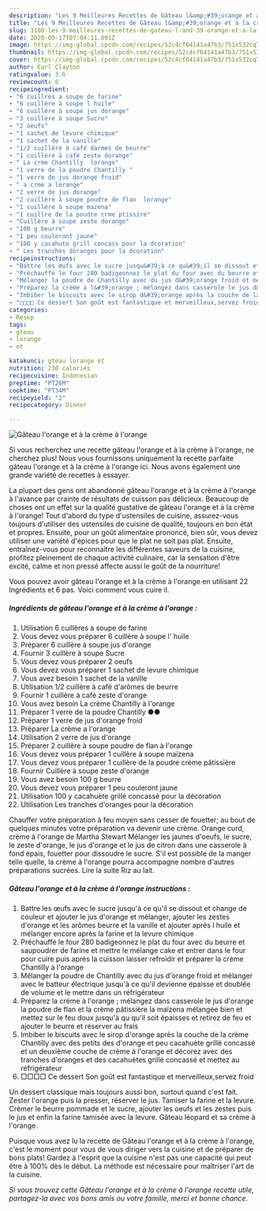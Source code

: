 ```yaml
---
description: "Les 9 Meilleures Recettes de Gâteau l&amp;#39;orange et à la crème à l&amp;#39;orange"
title: "Les 9 Meilleures Recettes de Gâteau l&amp;#39;orange et à la crème à l&amp;#39;orange"
slug: 3100-les-9-meilleures-recettes-de-gateau-l-and-39-orange-et-a-la-creme-a-l-and-39-orange
date: 2020-09-17T07:04:11.091Z
image: https://img-global.cpcdn.com/recipes/52c4cf64141a47b3/751x532cq70/gateau-lorange-et-a-la-creme-a-lorange-photo-principale-de-la-recette.jpg
thumbnail: https://img-global.cpcdn.com/recipes/52c4cf64141a47b3/751x532cq70/gateau-lorange-et-a-la-creme-a-lorange-photo-principale-de-la-recette.jpg
cover: https://img-global.cpcdn.com/recipes/52c4cf64141a47b3/751x532cq70/gateau-lorange-et-a-la-creme-a-lorange-photo-principale-de-la-recette.jpg
author: Earl Clayton
ratingvalue: 3.6
reviewcount: 8
recipeingredient:
- "6 cuillres a soupe de farine"
- "6 cuillère à soupe l huile"
- "6 cuillère à soupe jus dorange"
- "3 cuillère à soupe Sucre"
- "2 oeufs"
- "1 sachet de levure chimique"
- "1 sachet de la vanille"
- "1/2 cuillère à café darmes de beurre"
- "1 cuillère à café zeste dorange"
- " La crme Chantilly  lorange"
- "1 verre de la poudre Chantilly "
- "1 verre de jus dorange froid"
- " a crme a lorange"
- "2 verre de jus dorange"
- "2 cuillère à soupe poudre de flan  lorange"
- "1 cuillère à soupe mazena"
- "1 cuillre de la poudre crme ptissire"
- "Cuillère à soupe zeste dorange"
- "100 g beurre"
- "1 peu couleront jaune"
- "100 y cacahute grill concass pour la dcoration"
- " Les tranches doranges pour la dcoration"
recipeinstructions:
- "Battre les œufs avec le sucre jusqu&#39;à ce qu&#39;il se dissout et change de couleur et ajouter le jus d&#39;orange et mélanger, ajouter les zestes d&#39;orange et les arômes beurre et la vanille et ajouter après l huile et mélanger encore après la farine et la levure chimique"
- "Préchauffé le four 280 badigeonnez le plat du four avec du beurre et saupoudrer de farine et mettre le mélange cake et entrer dans le four pour cuire puis après la cuisson laisser refroidir et préparer la crème Chantilly à l&#39;orange"
- "Mélanger la poudre de Chantilly avec du jus d&#39;orange froid et mélanger avec le batteur électrique jusqu&#39;à ce qu&#39;il devienne épaisse et doublée de volume et le mettre dans un réfrigérateur"
- "Préparez la crème à l&#39;orange ; mélangez dans casserole le jus d&#39;orange la poudre de flan et la crème pâtissière la maïzena mélangée bien et mettez sur le feu doux jusqu&#39;à qu qu&#39;il soit épaisses et retirez de feu et ajouter le beurre et réserver au frais"
- "Imbiber le biscuits avec le sirop d&#39;orange après la couche de la crème Chantilly avec des petits des d&#39;orange et peu cacahuète grillé concassé et un deuxième couche de crème à l&#39;orange et décorez avec des tranches d&#39;oranges et des cacahuètes grillé concassé et mettez au réfrigérateur"
- "□□□□ Ce dessert Son goût est fantastique et merveilleux,servez froid"
categories:
- Resep
tags:
- gteau
- lorange
- et

katakunci: gteau lorange et 
nutrition: 230 calories
recipecuisine: Indonesian
preptime: "PT26M"
cooktime: "PT34M"
recipeyield: "2"
recipecategory: Dinner

---
```



![Gâteau l&#39;orange et à la crème à l&#39;orange](https://img-global.cpcdn.com/recipes/52c4cf64141a47b3/751x532cq70/gateau-lorange-et-a-la-creme-a-lorange-photo-principale-de-la-recette.jpg)

Si vous recherchez une recette gâteau l&#39;orange et à la crème à l&#39;orange, ne cherchez plus! Nous vous fournissons uniquement la recette parfaite gâteau l&#39;orange et à la crème à l&#39;orange ici. Nous avons également une grande variété de recettes à essayer.

La plupart des gens ont abandonné gâteau l&#39;orange et à la crème à l&#39;orange à l'avance par crainte de résultats de cuisson pas délicieux. Beaucoup de choses ont un effet sur la qualité gustative de gâteau l&#39;orange et à la crème à l&#39;orange! Tout d'abord du type d'ustensiles de cuisine, assurez-vous toujours d'utiliser des ustensiles de cuisine de qualité, toujours en bon état et propres. Ensuite, pour un goût alimentaire prononcé, bien sûr, vous devez utiliser une variété d'épices pour que le plat ne soit pas plat. Ensuite, entraînez-vous pour reconnaître les différentes saveurs de la cuisine, profitez pleinement de chaque activité culinaire, car la sensation d'être excité, calme et non pressé affecte aussi le goût de la nourriture!

<!--inarticleads1-->

Vous pouvez avoir gâteau l&#39;orange et à la crème à l&#39;orange en utilisant 22 Ingrédients et 6 pas. Voici comment vous cuire il.

##### Ingrédients de gâteau l&#39;orange et à la crème à l&#39;orange :

1. Utilisation 6 cuillères a soupe de farine
1. Vous devez vous préparer 6 cuillère à soupe l&#39; huile
1. Préparer 6 cuillère à soupe jus d&#39;orange
1. Fournir 3 cuillère à soupe Sucre
1. Vous devez vous préparer 2 oeufs
1. Vous devez vous préparer 1 sachet de levure chimique
1. Vous avez besoin 1 sachet de la vanille
1. Utilisation 1/2 cuillère à café d&#39;arômes de beurre
1. Fournir 1 cuillère à café zeste d&#39;orange
1. Vous avez besoin  La crème Chantilly à l&#39;orange
1. Préparer 1 verre de la poudre Chantilly ●●
1. Préparer 1 verre de jus d&#39;orange froid
1. Préparer  Ĺa crème a l&#39;orange
1. Utilisation 2 verre de jus d&#39;orange
1. Préparer 2 cuillère à soupe poudre de flan à l&#39;orange
1. Vous devez vous préparer 1 cuillère à soupe maïzena
1. Vous devez vous préparer 1 cuillère de la poudre crème pâtissière
1. Fournir Cuillère à soupe zeste d&#39;orange
1. Vous avez besoin 100 g beurre
1. Vous devez vous préparer 1 peu couleront jaune
1. Utilisation 100 y cacahuète grillé concassé pour la décoration
1. Utilisation  Les tranches d&#39;oranges pour la décoration


Chauffer votre préparation à feu moyen sans cesser de fouetter; au bout de quelques minutes votre préparation va devenir une crème. Orange curd, crème à l&#39;orange de Martha Stewart Mélanger les jaunes d&#39;oeufs, le sucre, le zeste d&#39;orange, le jus d&#39;orange et le jus de citron dans une casserole à fond épais, fouetter pour dissoudre le sucre. S&#39;il est possible de la manger telle quelle, la crème à l&#39;orange pourra accompagne nombre d&#39;autres préparations sucrées. Lire la suite Riz au lait. 

<!--inarticleads2-->

##### Gâteau l&#39;orange et à la crème à l&#39;orange instructions :

1. Battre les œufs avec le sucre jusqu&#39;à ce qu&#39;il se dissout et change de couleur et ajouter le jus d&#39;orange et mélanger, ajouter les zestes d&#39;orange et les arômes beurre et la vanille et ajouter après l huile et mélanger encore après la farine et la levure chimique
1. Préchauffé le four 280 badigeonnez le plat du four avec du beurre et saupoudrer de farine et mettre le mélange cake et entrer dans le four pour cuire puis après la cuisson laisser refroidir et préparer la crème Chantilly à l&#39;orange
1. Mélanger la poudre de Chantilly avec du jus d&#39;orange froid et mélanger avec le batteur électrique jusqu&#39;à ce qu&#39;il devienne épaisse et doublée de volume et le mettre dans un réfrigérateur
1. Préparez la crème à l&#39;orange ; mélangez dans casserole le jus d&#39;orange la poudre de flan et la crème pâtissière la maïzena mélangée bien et mettez sur le feu doux jusqu&#39;à qu qu&#39;il soit épaisses et retirez de feu et ajouter le beurre et réserver au frais
1. Imbiber le biscuits avec le sirop d&#39;orange après la couche de la crème Chantilly avec des petits des d&#39;orange et peu cacahuète grillé concassé et un deuxième couche de crème à l&#39;orange et décorez avec des tranches d&#39;oranges et des cacahuètes grillé concassé et mettez au réfrigérateur
1. □□□□ Ce dessert Son goût est fantastique et merveilleux,servez froid


Un dessert classique mais toujours aussi bon, surtout quand c&#39;est fait. Zester l&#39;orange puis la presser, réserver le jus. Tamiser la farine et la levure. Crémer le beurre pommade et le sucre, ajouter les oeufs et les zestes puis le jus et enfin la farine tamisée avec la levure. Gâteau léopard et sa crème à l&#39;orange. 

<!--inarticleads1-->

<p>
Puisque vous avez lu la recette de Gâteau l&#39;orange et à la crème à l&#39;orange, c'est le moment pour vous de vous diriger vers la cuisine et de préparer de bons plats! Gardez à l'esprit que la cuisine n'est pas une capacité qui peut être à 100% dès le début. La méthode est nécessaire pour maîtriser l'art de la cuisine.
</p>

<p>
<i>Si vous trouvez cette Gâteau l&#39;orange et à la crème à l&#39;orange recette utile, partagez-la avec vos bons amis ou votre famille, merci et bonne chance.</i>
</p>
